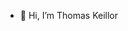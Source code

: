- 👋 Hi, I’m Thomas Keillor

<!---
tkeillor/tkeillor is a ✨ special ✨ repository because its `README.md` (this file) appears on your GitHub profile.
You can click the Preview link to take a look at your changes.
--->
